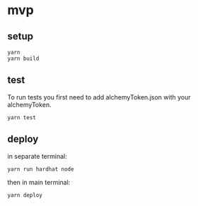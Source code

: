 # mvp

## setup

```
yarn
yarn build
```

## test
To run tests you first need to add alchemyToken.json with your alchemyToken.
```
yarn test
```

## deploy

in separate terminal:

```
yarn run hardhat node
```

then in main terminal:

```
yarn deploy
```
